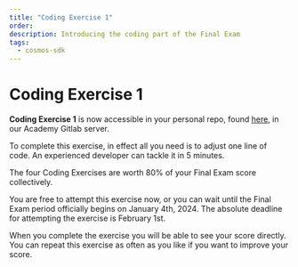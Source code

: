 ```yaml
---
title: "Coding Exercise 1"
order:
description: Introducing the coding part of the Final Exam
tags:
  - cosmos-sdk
---
```


# Coding Exercise 1

**Coding Exercise 1** is now accessible in your personal repo, found [here](https://git.academy.b9lab.com/ida-p5-final-exam/student-projects), in our Academy Gitlab server.

To complete this exercise, in effect all you need is to adjust one line of code. An experienced developer can tackle it in 5 minutes.

<HighlightBox type="note">

The four Coding Exercises are worth 80% of your Final Exam score collectively. 

You are free to attempt this exercise now, or you can wait until the Final Exam period officially begins on January 4th, 2024. The absolute deadline for attempting the exercise is February 1st.

</HighlightBox>

When you complete the exercise you will be able to see your score directly. You can repeat this exercise as often as you like if you want to improve your score.

<!--ANDREW SAYS: The following is the old exercise 2 page content for reference

You are about to perform a small, simple exercise on our Academy Gitlab, to check you're paying attention! Before you [try](https://git.academy.b9lab.com/ida-p4-exercise-week-2/exercise-code), here is a summary of what you will be asked to do.

<HighlightBox type="note">

The final exam will have the same format, so this is a good way to acquaint yourself with the modus operandi.

</HighlightBox>

## Preparation

We created a Docker container with the included `Dockerfile`:

```sh
$ docker build . -t exercise-w2
```

Create this Docker image right now, before you start working on the exercise. It takes time and it makes a copy of the original files.

## What we set up

We created the rest of this repository with Ignite CLI v0.22.1 and the following command:

```sh
$ docker run --rm -it \
    -v $(pwd):/exercise -w /exercise \
    exercise-w2 \
    ignite scaffold chain github.com/b9lab/other-world
```

The idea is that this is the blockchain backing a future metaverse. The blockchain will account for anything of value in it.

We have added:

* One file that duplicates what accessing the storage looks like: `x/otherworld/keeper/world_params_duplicate.go`.
* And 2 test files:

    * `x/otherworld/types/world_params_student_test.go`
    * `x/otherworld/keeper/world_params_student_test.go`

All 3 files cannot compile until you have completed the following tasks.

## What you need to do

You need to run an Ignite command to create a new Protobuf type and its associated keeper functions. It must satisfy the following conditions:

1. The name is `WorldParams`.
2. It has 3 params exactly, no more, no less:
   1. A `string` for the world's `name`.
   2. A `uint` for the world's `gravity`.
   3. A `uint` for the world's `landSupply`.
3. It is unique in the blockchain store. It does not matter what key it is stored at, but you should keep the naming conventions of keeper functions chosen by Ignite.
4. It should not have any associated messages.

## Definition of success

The following tests must pass:

* `x/otherworld/types/world_params_student_test.go`: It needs to pass with:

    ```sh
    $ docker run --rm -it \
        -v $(pwd):/exercise -w /exercise \
        exercise-w2 \
        go test github.com/b9lab/other-world/x/otherworld/types
    ```

    Or:

    ```sh
    $ go test github.com/b9lab/other-world/x/otherworld/types
    ```

* `x/otherworld/keeper/world_params_student_test.go`: It needs to pass with:

    ```sh
    $ docker run --rm -it \
        -v $(pwd):/exercise -w /exercise \
        exercise-w2 \
        go test github.com/b9lab/other-world/x/otherworld/keeper
    ```

    Or:

    ```sh
    $ go test github.com/b9lab/other-world/x/otherworld/keeper
    ```

To run them both at the same time, run:

```sh
$ docker run --rm -it \
    -v $(pwd):/exercise -w /exercise \
    exercise-w2 /exercise/score.sh
```

Or:

```sh
$ ./score.sh
```

This returns a score that reads like:

```txt
FS_SCORE:100%
```

### Read-only files

In `fileconfig.yml` we have defined a list of _read-only_ files. They are not technically read-only, but we will overwrite your changes if you modify them.

## CI Environment

There is a CI environment on the Academy Gitlab server. Every time you push to your repository, it will run and score your work.

The script that our CI runs is `score-ci.sh`. You will notice that it overwrites the _read-only_ files with their original ones. So if the CI gives you a score different from the one you have on your machine, you may have made changes to read-only files.

The score that appears on Gitlab's CI is the _correct_ one.

## When you are ready

Please push your exercise solution to the [Week 2 Exercise repo](https://git.academy.b9lab.com/ida-p4-exercise-week-2/exercise-code).

<HighlightBox type="note">

**We recommend you attempt the exercise as soon as you finish the week's material, or by Thursday, June 1st, 11:59pm UTC.**
<br/><br/>
Do not worry if you do not pass the exercise: it is simply meant to be an opportunity to practice and demonstrate your engagement with the program.

</HighlightBox>
-->